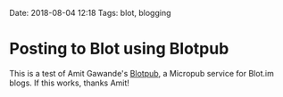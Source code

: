 Date: 2018-08-04 12:18
Tags: blot, blogging

# Posting to Blot using Blotpub

This is a test of Amit Gawande's [Blotpub](https://github.com/am1t/blotpub),
a Micropub service for Blot.im blogs. If this works, thanks Amit!
